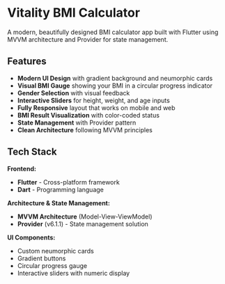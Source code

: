 # Vitality BMI Calculator

A modern, beautifully designed BMI calculator app built with Flutter using MVVM architecture and Provider for state management.


## Features

- **Modern UI Design** with gradient background and neumorphic cards
- **Visual BMI Gauge** showing your BMI in a circular progress indicator
- **Gender Selection** with visual feedback
- **Interactive Sliders** for height, weight, and age inputs
- **Fully Responsive** layout that works on mobile and web
- **BMI Result Visualization** with color-coded status
- **State Management** with Provider pattern
- **Clean Architecture** following MVVM principles

## Tech Stack

**Frontend:**
- **Flutter** - Cross-platform framework
- **Dart** - Programming language

**Architecture & State Management:**
- **MVVM Architecture** (Model-View-ViewModel)
- **Provider** (v6.1.1) - State management solution

**UI Components:**
- Custom neumorphic cards
- Gradient buttons
- Circular progress gauge
- Interactive sliders with numeric display

